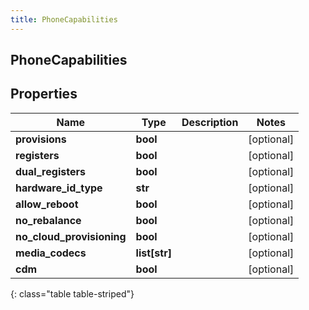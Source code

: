 ```yaml
---
title: PhoneCapabilities
---
```

## PhoneCapabilities

## Properties

|Name | Type | Description | Notes|
|------------ | ------------- | ------------- | -------------|
| **provisions** | **bool** |  | [optional] |
| **registers** | **bool** |  | [optional] |
| **dual_registers** | **bool** |  | [optional] |
| **hardware_id_type** | **str** |  | [optional] |
| **allow_reboot** | **bool** |  | [optional] |
| **no_rebalance** | **bool** |  | [optional] |
| **no_cloud_provisioning** | **bool** |  | [optional] |
| **media_codecs** | **list[str]** |  | [optional] |
| **cdm** | **bool** |  | [optional] |
{: class="table table-striped"}


